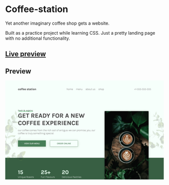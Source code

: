 # Coffee-station

Yet another imaginary coffee shop gets a website.

Built as a practice project while learning CSS. Just a pretty landing page with no additional functionality.

## [Live preview](https://coffee-station.alvs.dev/)

## Preview

![screenshot of the website](img/preview.png)
